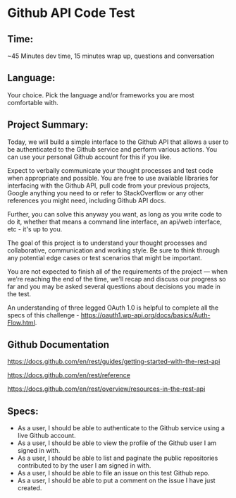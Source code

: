 # Github API Code Test
## Time: 
~45 Minutes dev time, 15 minutes wrap up, questions and conversation

## Language: 
Your choice. Pick the language and/or frameworks you are most comfortable with.

## Project Summary: 
Today, we will build a simple interface to the Github API that allows a user to be authenticated to the Github service and perform various actions. You can use your personal Github account for this if you like.

Expect to verbally communicate your thought processes and test code when appropriate and possible. You are free to use available libraries for interfacing with the Github API, pull code from your previous projects, Google anything you need to or refer to StackOverflow or any other references you might need, including Github API docs.

Further, you can solve this anyway you want, as long as you write code to do it, whether that means a command line interface,  an api/web interface, etc - it's up to you.

The goal of this project is to understand your thought processes and collaborative, communication and working style. Be sure to think through any potential edge cases or test scenarios that might be important.

You are not expected to finish all of the requirements of the project — when we’re reaching the end of the time, we’ll recap and discuss our progress so far and you may be asked several questions about decisions you made in the test. 

An understanding of three legged OAuth 1.0 is helpful to complete all the specs of this challenge - https://oauth1.wp-api.org/docs/basics/Auth-Flow.html.

## Github Documentation

https://docs.github.com/en/rest/guides/getting-started-with-the-rest-api

https://docs.github.com/en/rest/reference

https://docs.github.com/en/rest/overview/resources-in-the-rest-api

## Specs:

- As a user, I should be able to authenticate to the Github service using a live Github account. 
- As a user, I should be able to view the profile of the Github user I am signed in with.
- As a user, I should be able to list and paginate the public repositories contributed to by the user I am signed in with.
- As a user, I should be able to file an issue on this test Github repo.
- As a user, I should be able to put a comment on the issue I have just created.
